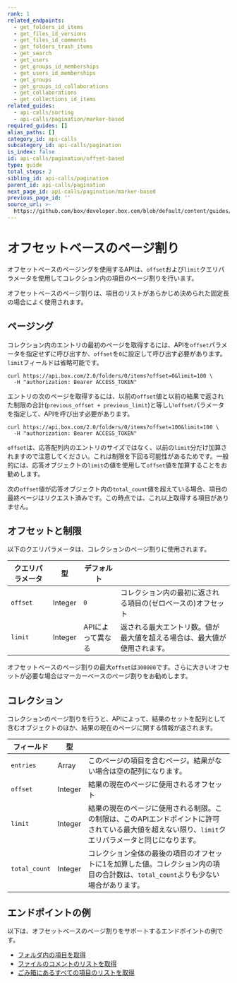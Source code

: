```yaml
---
rank: 1
related_endpoints:
  - get_folders_id_items
  - get_files_id_versions
  - get_files_id_comments
  - get_folders_trash_items
  - get_search
  - get_users
  - get_groups_id_memberships
  - get_users_id_memberships
  - get_groups
  - get_groups_id_collaborations
  - get_collaborations
  - get_collections_id_items
related_guides:
  - api-calls/sorting
  - api-calls/pagination/marker-based
required_guides: []
alias_paths: []
category_id: api-calls
subcategory_id: api-calls/pagination
is_index: false
id: api-calls/pagination/offset-based
type: guide
total_steps: 2
sibling_id: api-calls/pagination
parent_id: api-calls/pagination
next_page_id: api-calls/pagination/marker-based
previous_page_id: ''
source_url: >-
  https://github.com/box/developer.box.com/blob/default/content/guides/api-calls/pagination/offset-based.md
---
```

# オフセットベースのページ割り

オフセットベースのページングを使用するAPIは、`offset`および`limit`クエリパラメータを使用してコレクション内の項目のページ割りを行います。

オフセットベースのページ割りは、項目のリストがあらかじめ決められた固定長の場合によく使用されます。

## ページング

コレクション内のエントリの最初のページを取得するには、APIを`offset`パラメータを指定せずに呼び出すか、`offset`を`0`に設定して呼び出す必要があります。`limit`フィールドは省略可能です。

```curl
curl https://api.box.com/2.0/folders/0/items?offset=0&limit=100 \
  -H "authorization: Bearer ACCESS_TOKEN"
```

エントリの次のページを取得するには、以前の`offset`値と以前の結果で返された制限の合計(`previous_offset + previous_limit`)と等しい`offset`パラメータを指定して、APIを呼び出す必要があります。

```curl
curl https://api.box.com/2.0/folders/0/items?offset=100&limit=100 \
  -H "authorization: Bearer ACCESS_TOKEN"
```

<Message type="notice">

`offset`は、応答配列内のエントリのサイズではなく、以前の`limit`分だけ加算されますので注意してください。これは制限を下回る可能性があるためです。一般的には、応答オブジェクトの`limit`の値を使用して`offset`値を加算することをお勧めします。

</Message>

次の`offset`値が応答オブジェクト内の`total_count`値を超えている場合、項目の最終ページはリクエスト済みです。この時点では、これ以上取得する項目がありません。

## オフセットと制限

以下のクエリパラメータは、コレクションのページ割りに使用されます。

<!-- markdownlint-disable line-length -->

| クエリパラメータ | 型       | デフォルト      |                                      |
| -------- | ------- | ---------- | ------------------------------------ |
| `offset` | Integer | `0`        | コレクション内の最初に返される項目の(ゼロベースの)オフセット      |
| `limit`  | Integer | APIによって異なる | 返される最大エントリ数。値が最大値を超える場合は、最大値が使用されます。 |

<!-- markdownlint-enable line-length -->

<Message type="notice">

オフセットベースのページ割りの最大`offset`は`300000`です。さらに大きいオフセットが必要な場合はマーカーベースのページ割りをお勧めします。

</Message>

## コレクション

コレクションのページ割りを行うと、APIによって、結果のセットを配列として含むオブジェクトのほか、結果の現在のページに関する情報が返されます。

<!-- markdownlint-disable line-length -->

| フィールド         | 型       |                                                                                 |
| ------------- | ------- | ------------------------------------------------------------------------------- |
| `entries`     | Array   | このページの項目を含むページ。結果がない場合は空の配列になります。                                               |
| `offset`      | Integer | 結果の現在のページに使用されるオフセット                                                            |
| `limit`       | Integer | 結果の現在のページに使用される制限。この制限は、このAPIエンドポイントに許可されている最大値を超えない限り、`limit`クエリパラメータと同じになります。 |
| `total_count` | Integer | コレクション全体の最後の項目のオフセットに1を加算した値。コレクション内の項目の合計数は、`total_count`よりも少ない場合があります。        |

<!-- markdownlint-enable line-length -->

## エンドポイントの例

以下は、オフセットベースのページ割りをサポートするエンドポイントの例です。

* [フォルダ内の項目を取得](endpoint://get_folders_id_items)
* [ファイルのコメントのリストを取得](endpoint://get-files-id-comments)
* [ごみ箱にあるすべての項目のリストを取得](endpoint://get-folders-trash-items)
